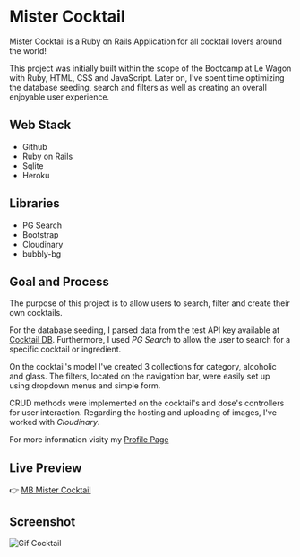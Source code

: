 # Mister Cocktail 

Mister Cocktail is a Ruby on Rails Application for all cocktail lovers around the world!

This project was initially built within the scope of the Bootcamp at Le Wagon with Ruby, HTML, CSS and JavaScript. Later on, I've spent time optimizing the database seeding, search and filters as well as creating an overall enjoyable user experience.

## Web Stack
* Github
* Ruby on Rails
* Sqlite
* Heroku

## Libraries
* PG Search
* Bootstrap
* Cloudinary
* bubbly-bg

## Goal and Process
The purpose of this project is to allow users to search, filter and create their own cocktails.

For the database seeding, I parsed data from the test API key available at [Cocktail DB](https://www.thecocktaildb.com/api.php). Furthermore, I used *PG Search* to allow the user to search for a specific cocktail or ingredient.

On the cocktail's model I've created 3 collections for category, alcoholic and glass. The filters, located on the navigation bar, were easily set up using dropdown menus and simple form.

CRUD methods were implemented on the cocktail's and dose's controllers for user interaction. Regarding the hosting and uploading of images, I've worked with *Cloudinary*.

For more information visity my [Profile Page](https://mariabraganca.github.io/profile/pr_mrcocktail.html)

## Live Preview
👉 [MB Mister Cocktail](https://secret-plains-56444.herokuapp.com/)


## Screenshot
![Gif Cocktail](https://res.cloudinary.com/db5jh0zwo/image/upload/v1601828728/profile/cocktail-homepage.jpg)

